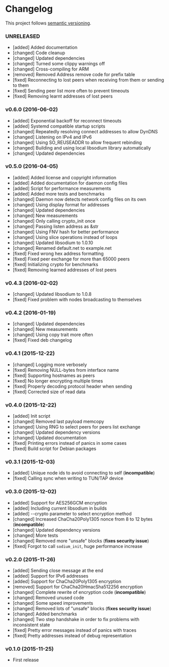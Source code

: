 # Changelog

This project follows [semantic versioning](http://semver.org).

### UNRELEASED

- [added] Added documentation
- [changed] Code cleanup
- [changed] Updated dependencies
- [changed] Turned some clippy warnings off
- [changed] Cross-compiling for ARM
- [removed] Removed Address remove code for prefix table
- [fixed] Reconnecting to lost peers when receiving from them or sending to them
- [fixed] Sending peer list more often to prevent timeouts
- [fixed] Removing learnt addresses of lost peers

### v0.6.0 (2016-06-02)

- [added] Exponential backoff for reconnect timeouts
- [added] Systemd compatible startup scripts
- [changed] Repeatedly resolving connect addresses to allow DynDNS
- [changed] Listening on IPv4 and IPv6
- [changed] Using SO_REUSEADDR to allow frequent rebinding
- [changed] Building and using local libsodium library automatically
- [changed] Updated dependencies

### v0.5.0 (2016-04-05)

- [added] Added license and copyright information
- [added] Added documentation for daemon config files
- [added] Script for performance measurements
- [added] Added more tests and benchmarks
- [changed] Daemon now detects network config files on its own
- [changed] Using display format for addresses
- [changed] Updated dependencies
- [changed] New measurements
- [changed] Only calling crypto_init once
- [changed] Passing listen address as &str
- [changed] Using FNV hash for better performance
- [changed] Using slice operations instead of loops
- [changed] Updated libsodium to 1.0.10
- [changed] Renamed default.net to example.net
- [fixed] Fixed wrong hex address formatting
- [fixed] Fixed peer exchange for more than 65000 peers
- [fixed] Initializing crypto for benchmarks
- [fixed] Removing learned addresses of lost peers

### v0.4.3 (2016-02-02)

- [changed] Updated libsodium to 1.0.8
- [fixed] Fixed problem with nodes broadcasting to themselves

### v0.4.2 (2016-01-19)

- [changed] Updated dependencies
- [changed] New measurements
- [changed] Using copy trait more often
- [fixed] Fixed deb changelog

### v0.4.1 (2015-12-22)

- [changed] Logging more verbosely
- [fixed] Removing NULL-bytes from interface name
- [fixed] Supporting hostnames as peers
- [fixed] No longer encrypting multiple times
- [fixed] Properly decoding protocol header when sending
- [fixed] Corrected size of read data

### v0.4.0 (2015-12-22)

- [added] Init script
- [changed] Removed last payload memcopy
- [changed] Using RNG to select peers for peers list exchange
- [changed] Updated dependency versions
- [changed] Updated documentation
- [fixed] Printing errors instead of panics in some cases
- [fixed] Build script for Debian packages

### v0.3.1 (2015-12-03)

- [added] Unique node ids to avoid connecting to self (**incompatible**)
- [fixed] Calling sync when writing to TUN/TAP device

### v0.3.0 (2015-12-02)

- [added] Support for AES256GCM encryption
- [added] Including current libsodium in builds
- [added] --crypto parameter to select encryption method
- [changed] Increased ChaCha20Poly1305 nonce from 8 to 12 bytes (**incompatible**)
- [changed] Updated dependency versions
- [changed] More tests
- [changed] Removed more "unsafe" blocks (**fixes security issue**)
- [fixed] Forgot to call `sodium_init`, huge performance increase

### v0.2.0 (2015-11-26)

- [added] Sending close message at the end
- [added] Support for IPv6 addresses
- [added] Support for ChaCha20Poly1305 encryption
- [removed] Support for ChaCha20HmacSha512256 encryption
- [changed] Complete rewrite of encryption code (**incompatible**)
- [changed] Removed unused code
- [changed] Some speed improvements
- [changed] Removed lots of "unsafe" blocks (**fixes security issue**)
- [changed] Added benchmarks
- [changed] Two step handshake in order to fix problems with inconsistent state
- [fixed] Pretty error messages instead of panics with traces
- [fixed] Pretty addresses instead of debug representation

### v0.1.0 (2015-11-25)

- First release
